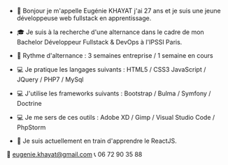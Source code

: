 - 👋 Bonjour je m'appelle Eugénie KHAYAT j'ai 27 ans et je suis une jeune développeuse web fullstack en apprentissage.

- 🎓 Je suis à la recherche d'une alternance dans le cadre de mon Bachelor Développeur Fullstack & DevOps à l'IPSSI Paris.
- 📅 Rythme d'alternance : 3 semaines entreprise / 1 semaine en cours

- 💻 Je pratique les langages suivants : HTML5 / CSS3 JavaScript / JQuery / PHP7 / MySql
- 💻 J'utilise les frameworks suivants : Bootstrap / Bulma / Symfony / Doctrine
- 💻 Je me sers de ces outils : Adobe XD / Gimp / Visual Studio Code / PhpStorm
- 💪 Je suis actuellement en train d'apprendre le ReactJS.




📧 eugenie.khayat@gmail.com
📞 06 72 90 35 88
